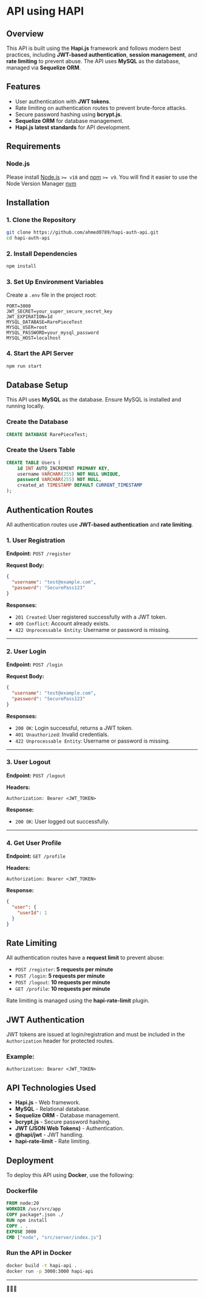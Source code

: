 # API using HAPI 

## Overview
This API is built using the **Hapi.js** framework and follows modern best practices, including **JWT-based authentication**, **session management**, and **rate limiting** to prevent abuse. The API uses **MySQL** as the database, managed via **Sequelize ORM**.

## Features
- User authentication with **JWT tokens**.
- Rate limiting on authentication routes to prevent brute-force attacks.
- Secure password hashing using **bcrypt.js**.
- **Sequelize ORM** for database management.
- **Hapi.js latest standards** for API development.

## Requirements

### Node.js

Please install [Node.js](http://nodejs.org/) `>= v18` and [npm](https://nodejs.org/) `>= v9`. You will find it
easier to use the Node Version Manager [nvm](https://github.com/creationix/nvm)


## Installation

### 1. Clone the Repository
```bash
git clone https://github.com/ahmed0789/hapi-auth-api.git
cd hapi-auth-api
```

### 2. Install Dependencies
```bash
npm install
```

### 3. Set Up Environment Variables
Create a `.env` file in the project root:
```
PORT=3000
JWT_SECRET=your_super_secure_secret_key
JWT_EXPIRATION=1d
MYSQL_DATABASE=RarePieceTest
MYSQL_USER=root
MYSQL_PASSWORD=your_mysql_password
MYSQL_HOST=localhost
```

### 4. Start the API Server
```bash
npm run start
```

## Database Setup
This API uses **MySQL** as the database. Ensure MySQL is installed and running locally.

### Create the Database
```sql
CREATE DATABASE RarePieceTest;
```

### Create the Users Table
```sql
CREATE TABLE Users (
    id INT AUTO_INCREMENT PRIMARY KEY,
    username VARCHAR(255) NOT NULL UNIQUE,
    password VARCHAR(255) NOT NULL,
    created_at TIMESTAMP DEFAULT CURRENT_TIMESTAMP
);
```

## Authentication Routes
All authentication routes use **JWT-based authentication** and **rate limiting**.

### 1. User Registration
**Endpoint:** `POST /register`

**Request Body:**
```json
{
  "username": "test@example.com",
  "password": "SecurePass123"
}
```

**Responses:**
- `201 Created`: User registered successfully with a JWT token.
- `409 Conflict`: Account already exists.
- `422 Unprocessable Entity`: Username or password is missing.

---

### 2. User Login
**Endpoint:** `POST /login`

**Request Body:**
```json
{
  "username": "test@example.com",
  "password": "SecurePass123"
}
```

**Responses:**
- `200 OK`: Login successful, returns a JWT token.
- `401 Unauthorized`: Invalid credentials.
- `422 Unprocessable Entity`: Username or password is missing.

---

### 3. User Logout
**Endpoint:** `POST /logout`

**Headers:**
```http
Authorization: Bearer <JWT_TOKEN>
```

**Response:**
- `200 OK`: User logged out successfully.

---

### 4. Get User Profile
**Endpoint:** `GET /profile`

**Headers:**
```http
Authorization: Bearer <JWT_TOKEN>
```

**Response:**
```json
{
  "user": {
    "userId": 1
  }
}
```

## Rate Limiting
All authentication routes have a **request limit** to prevent abuse:
- `POST /register`: **5 requests per minute**
- `POST /login`: **5 requests per minute**
- `POST /logout`: **10 requests per minute**
- `GET /profile`: **10 requests per minute**

Rate limiting is managed using the **hapi-rate-limit** plugin.

## JWT Authentication
JWT tokens are issued at login/registration and must be included in the `Authorization` header for protected routes.

### Example:
```http
Authorization: Bearer <JWT_TOKEN>
```

## API Technologies Used
- **Hapi.js** - Web framework.
- **MySQL** - Relational database.
- **Sequelize ORM** - Database management.
- **bcrypt.js** - Secure password hashing.
- **JWT (JSON Web Tokens)** - Authentication.
- **@hapi/jwt** - JWT handling.
- **hapi-rate-limit** - Rate limiting.

## Deployment
To deploy this API using **Docker**, use the following:

### Dockerfile
```dockerfile
FROM node:20
WORKDIR /usr/src/app
COPY package*.json ./
RUN npm install
COPY . .
EXPOSE 3000
CMD ["node", "src/server/index.js"]
```

### Run the API in Docker
```bash
docker build -t hapi-api .
docker run -p 3000:3000 hapi-api
```
---

🚀🚀🚀